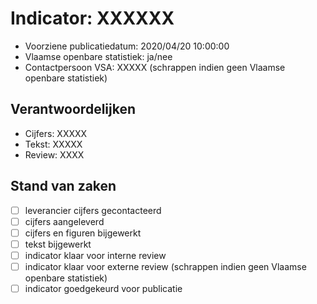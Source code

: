 # Indicator: XXXXXX

- Voorziene publicatiedatum: 2020/04/20 10:00:00
- Vlaamse openbare statistiek: ja/nee
- Contactpersoon VSA: XXXXX (schrappen indien geen Vlaamse openbare statistiek)

## Verantwoordelijken

- Cijfers: XXXXX
- Tekst: XXXXX
- Review: XXXX

## Stand van zaken

- [ ] leverancier cijfers gecontacteerd
- [ ] cijfers aangeleverd
- [ ] cijfers en figuren bijgewerkt
- [ ] tekst bijgewerkt
- [ ] indicator klaar voor interne review
- [ ] indicator klaar voor externe review (schrappen indien geen Vlaamse openbare statistiek)
- [ ] indicator goedgekeurd voor publicatie
